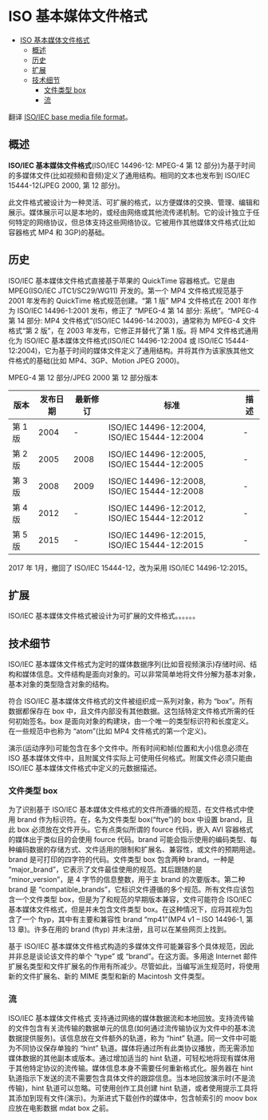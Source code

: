 # ISO 基本媒体文件格式

- [ISO 基本媒体文件格式](#iso-基本媒体文件格式)
  - [概述](#概述)
  - [历史](#历史)
  - [扩展](#扩展)
  - [技术细节](#技术细节)
    - [文件类型 box](#文件类型-box)
    - [流](#流)

翻译 [ISO/IEC base media file format](https://en.wikipedia.org/wiki/ISO/IEC_base_media_file_format)。

## 概述

**ISO/IEC 基本媒体文件格式**(ISO/IEC 14496-12: MPEG-4 第 12 部分)为基于时间的多媒体文件(比如视频和音频)定义了通用结构。相同的文本也发布到 ISO/IEC 15444-12(JPEG 2000, 第 12 部分)。

此文件格式被设计为一种灵活、可扩展的格式，以方便媒体的交换、管理、编辑和展示。媒体展示可以是本地的，或经由网络或其他流传递机制。它的设计独立于任何特定的网络协议，但总体支持这些网络协议。它被用作其他媒体文件格式(比如容器格式 MP4 和 3GP)的基础。

## 历史

ISO/IEC 基本媒体文件格式直接基于苹果的 QuickTime 容器格式。它是由 MPEG(ISO/IEC JTC1/SC29/WG11) 开发的。第一个 MP4 文件格式规范基于 2001 年发布的 QuickTime 格式规范创建。“第 1 版” MP4 文件格式在 2001 年作为 ISO/IEC 14496-1:2001 发布，修正了 “MPEG-4 第 14 部分: 系统”。“MPEG-4 第 14 部分: MP4 文件格式”(ISO/IEC 14496-14:2003)，通常称为 MPEG-4 文件格式“第 2 版”，在 2003 年发布，它修正并替代了第 1 版。将 MP4 文件格式通用化为 ISO/IEC 基本媒体文件格式(ISO/IEC 14496-12:2004 或 ISO/IEC 15444-12:2004)，它为基于时间的媒体文件定义了通用结构。并将其作为该家族其他文件格式的基础(比如 MP4、3GP、Motion JPEG 2000)。

MPEG-4 第 12 部分/JPEG 2000 第 12 部分版本

| 版本 | 发布日期 | 最新修订 | 标准 | 描述 |
| --- | --- | --- | --- | --- |
| 第 1 版 | 2004 | - | ISO/IEC 14496-12:2004, ISO/IEC 15444-12:2004 | - |
| 第 2 版 | 2005 | 2008 | ISO/IEC 14496-12:2005, ISO/IEC 15444-12:2005 | - |
| 第 3 版 | 2008 | 2009 | ISO/IEC 14496-12:2008, ISO/IEC 15444-12:2008 | - |
| 第 4 版 | 2012 | - | ISO/IEC 14496-12:2012, ISO/IEC 15444-12:2012 | - |
| 第 5 版 | 2015 | - | ISO/IEC 14496-12:2015, ISO/IEC 15444-12:2015 | - |

2017 年 1月，撤回了 ISO/IEC 15444-12，改为采用  ISO/IEC 14496-12:2015。

## 扩展

ISO/IEC 基本媒体文件格式被设计为可扩展的文件格式。。。。。。

## 技术细节

ISO/IEC 基本媒体文件格式为定时的媒体数据序列(比如音视频演示)存储时间、结构和媒体信息。文件结构是面向对象的。可以非常简单地将文件分解为基本对象，基本对象的类型隐含对象的结构。

符合 ISO/IEC 基本媒体文件格式的文件被组织成一系列对象，称为 “box”。所有数据都保存在 box 中，且文件内部没有其他数据。这包括特定文件格式所需的任何初始签名。box 是面向对象的构建块，由一个唯一的类型标识符和长度定义。在一些规范中也称为 “atom”(比如 MP4 文件格式的第一个定义)。

演示(运动序列)可能包含在多个文件中。所有时间和帧(位置和大小)信息必须在 ISO 基本媒体文件中，且附属文件实际上可使用任何格式。附属文件必须只能由 ISO/IEC 基本媒体文件格式中定义的元数据描述。

### 文件类型 box

为了识别基于 ISO/IEC 基本媒体文件格式的文件所遵循的规范，在文件格式中使用 brand 作为标识符。在，名为文件类型 box(“ftye”)的 box 中设置 brand，且此 box 必须放在文件开头。它有点类似所谓的 fource 代码，嵌入 AVI 容器格式的媒体出于类似目的会使用 fource 代码。brand 可能会指示使用的编码类型、每种编码数据的存储方式、文件适用的限制和扩展名、兼容性，或文件的预期用途。brand 是可打印的四字符的代码。文件类型 box 包含两种 brand。一种是 “major_brand”，它表示了文件最佳使用的规范。其后跟随的是 “minor_version”，是 4 字节的信息整数，用于主 brand 的次要版本。第二种 brand 是 “compatible_brands”，它标识文件遵循的多个规范。所有文件应该包含一个文件类型 box，但是为了和规范的早期版本兼容，文件可能符合 ISO/IEC 基本媒体文件格式，但是并未包含文件类型 box。在这种情况下，应将其视为包含了一个 ftyp，其中有主要和兼容性 brand “mp41”(MP4 v1 – ISO 14496-1, 第 13 章)。许多在用的 brand (ftyp) 并未注册，且可以在某些网页上找到。

基于 ISO/IEC 基本媒体文件格式构造的多媒体文件可能兼容多个具体规范，因此并非总是谈论该文件的单个 “type” 或 “brand”。在这方面。多用途 Internet 邮件扩展名类型和文件扩展名的作用有所减少。尽管如此，当编写派生规范时，将使用新的文件扩展名、新的 MIME 类型和新的 Macintosh 文件类型。

### 流

ISO/IEC 基本媒体文件格式 支持通过网络的媒体数据流和本地回放。支持流传输的文件包含有关流传输的数据单元的信息(如何通过流传输协议为文件中的基本流数据提供服务)。该信息放在文件额外的轨道，称为 “hint” 轨道。同一文件中可能为不同协议保存单独的 “hint” 轨道。媒体将通过所有此类协议播放，而无需添加媒体数据的其他副本或版本。通过增加适当的 hint 轨道，可轻松地将现有媒体用于其他特定协议的流传输。媒体信息本身不需要任何重新格式化。服务器在 hint 轨道指示下发送的流不需要包含具体文件的跟踪信息。当本地回放演示时(不是流传输)，hint 轨道可以忽略。可使用创作工具创建 hint 轨道，或者使用提示工具将其添加到现有文件(演示)。为渐进式下载创作的媒体中，包含帧索引的 moov box 应放在电影数据 mdat box 之前。
